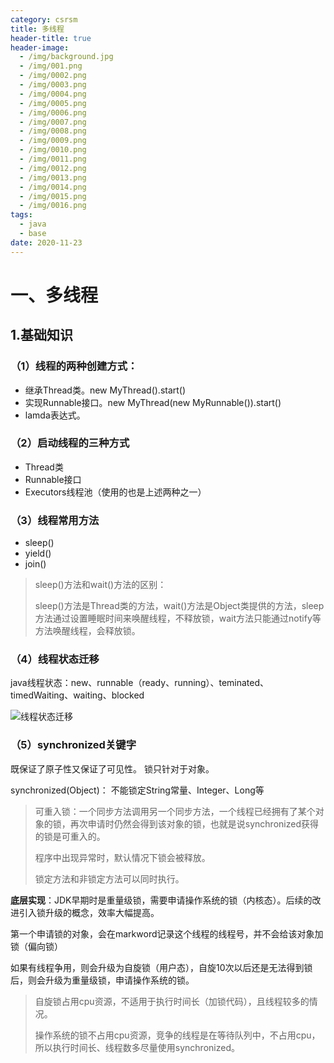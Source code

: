 ```yaml
---
category: csrsm
title: 多线程
header-title: true
header-image:
  - /img/background.jpg
  - /img/001.png
  - /img/0002.png
  - /img/0003.png
  - /img/0004.png
  - /img/0005.png
  - /img/0006.png
  - /img/0007.png
  - /img/0008.png
  - /img/0009.png
  - /img/0010.png
  - /img/0011.png
  - /img/0012.png
  - /img/0013.png
  - /img/0014.png
  - /img/0015.png
  - /img/0016.png
tags:
  - java
  - base
date: 2020-11-23
---
```

# 一、多线程

## 1.基础知识

### （1）线程的两种创建方式：

- 继承Thread类。new MyThread().start()
- 实现Runnable接口。new MyThread(new MyRunnable()).start()
- lamda表达式。

### （2）启动线程的三种方式

- Thread类
- Runnable接口
- Executors线程池（使用的也是上述两种之一）

### （3）线程常用方法

- sleep() 
- yield() 
- join()

> sleep()方法和wait()方法的区别：
>
> sleep()方法是Thread类的方法，wait()方法是Object类提供的方法，sleep方法通过设置睡眠时间来唤醒线程，不释放锁，wait方法只能通过notify等方法唤醒线程，会释放锁。

### （4）线程状态迁移

java线程状态：new、runnable（ready、running）、teminated、timedWaiting、waiting、blocked

![线程状态迁移](img/线程状态迁移.jpg)

### （5）synchronized关键字

既保证了原子性又保证了可见性。 锁只针对于对象。

synchronized(Object)： 不能锁定String常量、Integer、Long等

> 可重入锁：一个同步方法调用另一个同步方法，一个线程已经拥有了某个对象的锁，再次申请时仍然会得到该对象的锁，也就是说synchronized获得的锁是可重入的。
>
> 程序中出现异常时，默认情况下锁会被释放。
>
> 锁定方法和非锁定方法可以同时执行。

**底层实现**：JDK早期时是重量级锁，需要申请操作系统的锁（内核态）。后续的改进引入锁升级的概念，效率大幅提高。

第一个申请锁的对象，会在markword记录这个线程的线程号，并不会给该对象加锁（偏向锁）

如果有线程争用，则会升级为自旋锁（用户态），自旋10次以后还是无法得到锁后，则会升级为重量级锁，申请操作系统的锁。

> 自旋锁占用cpu资源，不适用于执行时间长（加锁代码），且线程较多的情况。
>
> 操作系统的锁不占用cpu资源，竞争的线程是在等待队列中，不占用cpu，所以执行时间长、线程数多尽量使用synchronized。
